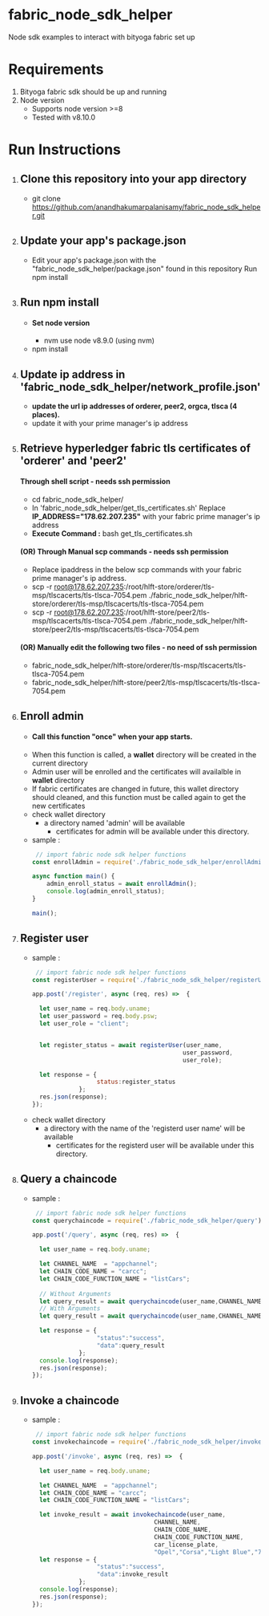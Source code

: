 # fabric_node_sdk_helper

Node sdk examples to interact with bityoga fabric set up

# Requirements
  1. Bityoga fabric sdk should be up and running
  2. Node version
     - Supports node version >=8
     - Tested with v8.10.0

# Run Instructions
  1. ## Clone this repository into your app directory
      - git clone https://github.com/anandhakumarpalanisamy/fabric_node_sdk_helper.git
    
  2. ## Update your app's package.json
      - Edit your app's package.json with the "fabric_node_sdk_helper/package.json" found in this repository Run npm install
   
  3. ## Run npm install
      - ####  Set node version
          -  nvm use node v8.9.0   (using nvm)
      - npm install
      
  3. ## Update ip address in 'fabric_node_sdk_helper/network_profile.json'
      - **update the url ip addresses of orderer, peer2, orgca, tlsca (4 places).**
      - update it with your prime manager's ip address
      
  4.  ## Retrieve hyperledger fabric tls certificates of 'orderer' and 'peer2'
      #### Through shell script - needs ssh permission
         - cd fabric_node_sdk_helper/
        - In 'fabric_node_sdk_helper/get_tls_certificates.sh' Replace **IP_ADDRESS="178.62.207.235"** with your fabric prime manager's ip address
        - **Execute  Command :** bash get_tls_certificates.sh
      #### (OR) Through Manual scp commands - needs ssh permission
        - Replace ipaddress in the below scp commands with your fabric prime manager's ip address.
        - scp -r root@178.62.207.235:/root/hlft-store/orderer/tls-msp/tlscacerts/tls-tlsca-7054.pem ./fabric_node_sdk_helper/hlft-store/orderer/tls-msp/tlscacerts/tls-tlsca-7054.pem
        - scp -r root@178.62.207.235:/root/hlft-store/peer2/tls-msp/tlscacerts/tls-tlsca-7054.pem ./fabric_node_sdk_helper/hlft-store/peer2/tls-msp/tlscacerts/tls-tlsca-7054.pem
        
      #### (OR) Manually edit the following two files - no need of ssh permission
        - fabric_node_sdk_helper/hlft-store/orderer/tls-msp/tlscacerts/tls-tlsca-7054.pem
        - fabric_node_sdk_helper/hlft-store/peer2/tls-msp/tlscacerts/tls-tlsca-7054.pem
         
        
   5. ## Enroll admin
        - #### Call this function "once" when your app starts.
        - When this function is called, a **wallet** directory will be created in the current directory
        - Admin user will be enrolled and the certificates will availalble in **wallet** directory
        - If fabric certificates are changed in future, this wallet directory should cleaned, and this function must be called again to get the new certificates
        - check wallet directory
           - a directory named 'admin' will be available
              - certificates for admin will be available under this directory.
        - sample : 
          ``` Javascript
           // import fabric node sdk helper functions
          const enrollAdmin = require('./fabric_node_sdk_helper/enrollAdmin');

          async function main() {
              admin_enroll_status = await enrollAdmin();
              console.log(admin_enroll_status);
          }

          main();
          ```

   6. ## Register user
        - sample : 
          ``` Javascript
           // import fabric node sdk helper functions
          const registerUser = require('./fabric_node_sdk_helper/registerUser');

          app.post('/register', async (req, res) =>  {
    
            let user_name = req.body.uname;
            let user_password = req.body.psw;
            let user_role = "client";


            let register_status = await registerUser(user_name,
                                                    user_password,
                                                    user_role);

            let response = {
                            status:register_status
                       };
            res.json(response);
          });
          ```
        - check wallet directory
           - a directory with the name of the 'registerd user name' will be available
              - certificates for the registerd user  will be available under this directory.
    
   7. ## Query a chaincode
        - sample : 
          ``` Javascript
           // import fabric node sdk helper functions
          const querychaincode = require('./fabric_node_sdk_helper/query');

          app.post('/query', async (req, res) =>  {

            let user_name = req.body.uname;

            let CHANNEL_NAME  = "appchannel";
            let CHAIN_CODE_NAME = "carcc";
            let CHAIN_CODE_FUNCTION_NAME = "listCars";
             
            // Without Arguments
            let query_result = await querychaincode(user_name,CHANNEL_NAME,CHAIN_CODE_NAME, CHAIN_CODE_FUNCTION_NAME);
            // With Arguments
            let query_result = await querychaincode(user_name,CHANNEL_NAME,CHAIN_CODE_NAME, CHAIN_CODE_FUNCTION_NAME , "a");

            let response = {
                            "status":"success",
                            "data":query_result
                       };
            console.log(response);
            res.json(response);
          });
          ```
        
   8. ## Invoke a chaincode
        - sample : 
          ``` Javascript
           // import fabric node sdk helper functions
          const invokechaincode = require('./fabric_node_sdk_helper/invoke');

          app.post('/invoke', async (req, res) =>  {

            let user_name = req.body.uname;

            let CHANNEL_NAME  = "appchannel";
            let CHAIN_CODE_NAME = "carcc";
            let CHAIN_CODE_FUNCTION_NAME = "listCars";

            let invoke_result = await invokechaincode(user_name, 
                                            CHANNEL_NAME, 
                                            CHAIN_CODE_NAME, 
                                            CHAIN_CODE_FUNCTION_NAME,
                                            car_license_plate,
                                            "Opel","Corsa","Light Blue","7","2050","1");
            let response = {
                            "status":"success",
                            "data":invoke_result
                       };
            console.log(response);
            res.json(response);
          });
          ```
